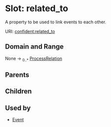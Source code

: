 
# Slot: related_to


A property to be used to link events to each other.

URI: [confident:related_to](https://raw.githubusercontent.com/TIBHannover/ConfIDent_schema/main/src/linkml/confident_schema.yaml#related_to)


## Domain and Range

None &#8594;  <sub>0..\*</sub> [ProcessRelation](ProcessRelation.md)

## Parents


## Children


## Used by

 * [Event](Event.md)
